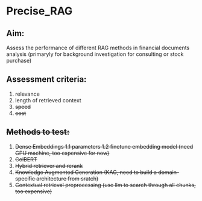 # Precise_RAG
## Aim:
Assess the performance of different RAG methods in financial documents analysis (primaryly for background investigation for consulting or stock purchase)
## Assessment criteria:
1. relevance
2. length of retrieved context
3. <s>speed
4. <s>cost

## Methods to test:
1. Dense Embeddings
   1.1 parameters
   1.2 <s>finetune embedding model (need GPU machine, too expensive for now)
2. ColBERT
4. Hybrid retriever and rerank
5. <s>Knowledge Augmented Generation (KAG, need to build a domain-specific architecture from sratch)
6. <s>Contextual retrieval preprocessing (use llm to search through all chunks, too expensive)
